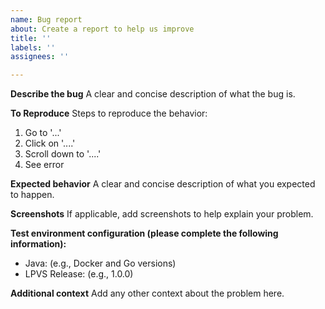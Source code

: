 ```yaml
---
name: Bug report
about: Create a report to help us improve
title: ''
labels: ''
assignees: ''

---
```


**Describe the bug**
A clear and concise description of what the bug is.

**To Reproduce**
Steps to reproduce the behavior:
1. Go to '...'
2. Click on '....'
3. Scroll down to '....'
4. See error

**Expected behavior**
A clear and concise description of what you expected to happen.

**Screenshots**
If applicable, add screenshots to help explain your problem.

**Test environment configuration (please complete the following information):**
* Java: (e.g., Docker and Go versions)
* LPVS Release: (e.g., 1.0.0)

**Additional context**
Add any other context about the problem here.
